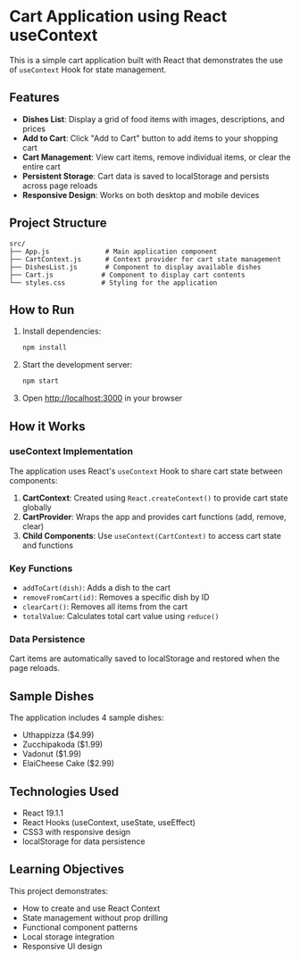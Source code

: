 # Cart Application using React useContext

This is a simple cart application built with React that demonstrates the use of `useContext` Hook for state management.

## Features

- **Dishes List**: Display a grid of food items with images, descriptions, and prices
- **Add to Cart**: Click "Add to Cart" button to add items to your shopping cart
- **Cart Management**: View cart items, remove individual items, or clear the entire cart
- **Persistent Storage**: Cart data is saved to localStorage and persists across page reloads
- **Responsive Design**: Works on both desktop and mobile devices

## Project Structure

```
src/
├── App.js              # Main application component
├── CartContext.js      # Context provider for cart state management
├── DishesList.js       # Component to display available dishes
├── Cart.js            # Component to display cart contents
└── styles.css         # Styling for the application
```

## How to Run

1. Install dependencies:
   ```bash
   npm install
   ```

2. Start the development server:
   ```bash
   npm start
   ```

3. Open [http://localhost:3000](http://localhost:3000) in your browser

## How it Works

### useContext Implementation

The application uses React's `useContext` Hook to share cart state between components:

1. **CartContext**: Created using `React.createContext()` to provide cart state globally
2. **CartProvider**: Wraps the app and provides cart functions (add, remove, clear)
3. **Child Components**: Use `useContext(CartContext)` to access cart state and functions

### Key Functions

- `addToCart(dish)`: Adds a dish to the cart
- `removeFromCart(id)`: Removes a specific dish by ID
- `clearCart()`: Removes all items from the cart
- `totalValue`: Calculates total cart value using `reduce()`

### Data Persistence

Cart items are automatically saved to localStorage and restored when the page reloads.

## Sample Dishes

The application includes 4 sample dishes:
- Uthappizza ($4.99)
- Zucchipakoda ($1.99)
- Vadonut ($1.99)
- ElaiCheese Cake ($2.99)

## Technologies Used

- React 19.1.1
- React Hooks (useContext, useState, useEffect)
- CSS3 with responsive design
- localStorage for data persistence

## Learning Objectives

This project demonstrates:
- How to create and use React Context
- State management without prop drilling
- Functional component patterns
- Local storage integration
- Responsive UI design
